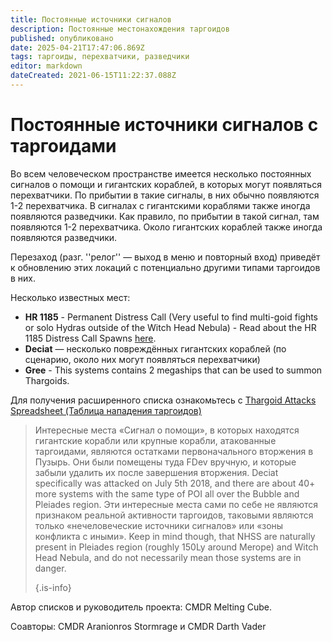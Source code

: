 ```yaml
---
title: Постоянные источники сигналов
description: Постоянные местонахождения таргоидов
published: опубликовано
date: 2025-04-21T17:47:06.869Z
tags: таргоиды, перехватчики, разведчики
editor: markdown
dateCreated: 2021-06-15T11:22:37.088Z
---
```


# Постоянные источники сигналов с таргоидами
Во всем человеческом пространстве имеется несколько постоянных сигналов о помощи и гигантских кораблей, в которых могут появляться перехватчики. По прибытии в такие сигналы, в них обычно появляются 1-2 перехватчика. В сигналах с гигантскими кораблями также иногда появляются разведчики. Как правило, по прибытии в такой сигнал, там появляются 1-2 перехватчика. Около гигантских кораблей также иногда появляются разведчики.

Перезаход (разг. ''релог'' — выход в меню и повторный вход) приведёт к обновлению этих локаций с потенциально другими типами таргоидов в них.

Несколько известных мест:

- **HR 1185** - Permanent Distress Call (Very useful to find multi-goid fights or solo Hydras outside of the Witch Head Nebula) - Read about the HR 1185 Distress Call Spawns [here](https://wiki.antixenoinitiative.com/en/distress-call-analysis).
- **Deciat** — несколько повреждённых гигантских кораблей (по сценарию, около них могут появляться перехватчики)
- **Gree** - This systems contains 2 megaships that can be used to summon Thargoids.

Для получения расширенного списка ознакомьтесь с [Thargoid Attacks Spreadsheet (Таблица нападения таргоидов)](https://docs.google.com/spreadsheets/d/1hnJTNAwAu0fY9Asu8SgXsfpjyTFxRhW_4oPCJS5Ydv4/edit#gid=0)



> Интересные места «Сигнал о помощи», в которых находятся гигантские корабли или крупные корабли, атакованные таргоидами, являются остатками первоначального вторжения в Пузырь. Они были помещены туда FDev вручную, и которые забыли удалить их после завершения вторжения. Deciat specifically was attacked on July 5th 2018, and there are about 40+ more systems with the same type of POI all over the Bubble and Pleiades region. Эти интересные места сами по себе не являются признаком реальной активности таргоидов, таковыми являются только «нечеловеческие источники сигналов» или «зоны конфликта с иными». Keep in mind though, that NHSS are naturally present in Pleiades region (roughly 150Ly around Merope) and Witch Head Nebula, and do not necessarily mean those systems are in danger. 
> 
> {.is-info}


Автор списков и руководитель проекта: CMDR Melting Cube.

Соавторы: CMDR Aranionros Stormrage и CMDR Darth Vader